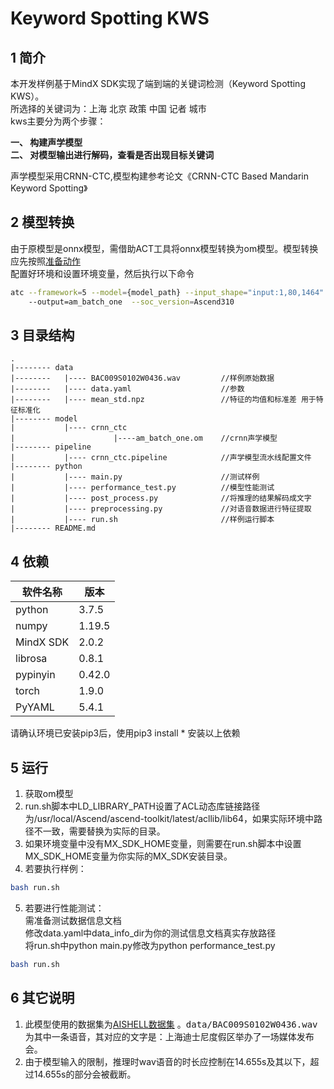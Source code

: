 # Keyword Spotting KWS

## 1 简介
  本开发样例基于MindX SDK实现了端到端的关键词检测（Keyword Spotting KWS）。<br/>
  所选择的关键词为：上海 北京 政策 中国 记者 城市 <br/>
  kws主要分为两个步骤：<br/>

  **一、 构建声学模型** <br/>
  **二、 对模型输出进行解码，查看是否出现目标关键词** <br/>

  声学模型采用CRNN-CTC,模型构建参考论文《CRNN-CTC Based Mandarin Keyword Spotting》<br/>

## 2 模型转换
由于原模型是onnx模型，需借助ACT工具将onnx模型转换为om模型。模型转换应先按照[准备动作](https://support.huaweicloud.com/atc-model-convert-cann202infer/atlasatc_16_0005.html)  
配置好环境和设置环境变量，然后执行以下命令
```bash
atc --framework=5 --model={model_path} --input_shape="input:1,80,1464"
    --output=am_batch_one  --soc_version=Ascend310
```


## 3 目录结构

```
.
|-------- data
|--------   |---- BAC009S0102W0436.wav         //样例原始数据
|--------   |---- data.yaml                    //参数
|--------   |---- mean_std.npz                 //特征的均值和标准差 用于特征标准化
|-------- model
|           |---- crnn_ctc
|                      |----am_batch_one.om    //crnn声学模型
|-------- pipeline
|           |---- crnn_ctc.pipeline            //声学模型流水线配置文件
|-------- python
|           |---- main.py                      //测试样例
|           |---- performance_test.py          //模型性能测试
|           |---- post_process.py              //将推理的结果解码成文字
|           |---- preprocessing.py             //对语音数据进行特征提取
|           |---- run.sh                       //样例运行脚本
|-------- README.md
```

## 4 依赖

|软件名称    | 版本     |
|-----------|----------|
| python    | 3.7.5    |
| numpy     | 1.19.5   |
| MindX SDK | 2.0.2    |
| librosa   | 0.8.1    |
| pypinyin  | 0.42.0   |
| torch     | 1.9.0    |
| PyYAML    | 5.4.1    |
请确认环境已安装pip3后，使用pip3 install * 安装以上依赖


## 5 运行

1. 获取om模型
2. run.sh脚本中LD_LIBRARY_PATH设置了ACL动态库链接路径为/usr/local/Ascend/ascend-toolkit/latest/acllib/lib64，如果实际环境中路径不一致，需要替换为实际的目录。
3. 如果环境变量中没有MX_SDK_HOME变量，则需要在run.sh脚本中设置MX_SDK_HOME变量为你实际的MX_SDK安装目录。
4. 若要执行样例：
```bash
bash run.sh
```
5. 若要进行性能测试：<br/>
需准备测试数据信息文档<br/>
修改data.yaml中data_info_dir为你的测试信息文档真实存放路径<br/>
将run.sh中python main.py修改为python performance_test.py
```bash
bash run.sh
```

## 6 其它说明

1. 此模型使用的数据集为[AISHELL数据集](http://www.aishelltech.com/kysjcp) 。<kbd>data/BAC009S0102W0436.wav</kbd>为其中一条语音，其对应的文字是：上海迪士尼度假区举办了一场媒体发布会。
2. 由于模型输入的限制，推理时wav语音的时长应控制在14.655s及其以下，超过14.655s的部分会被截断。
